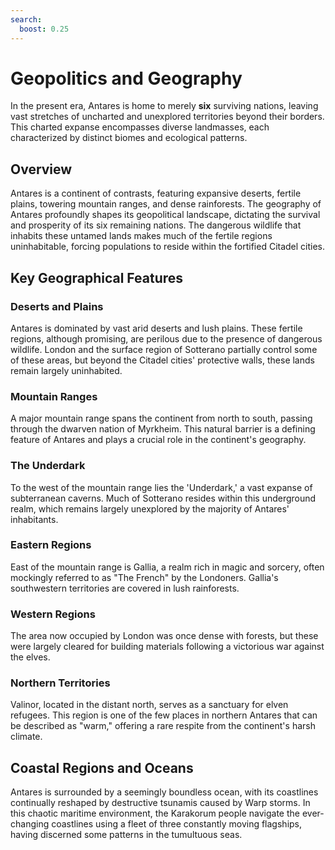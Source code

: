 ```yaml
---
search:
  boost: 0.25
---
```


# Geopolitics and Geography

In the present era, Antares is home to merely **six** surviving nations, leaving vast stretches of uncharted and unexplored territories beyond their borders. This charted expanse encompasses diverse landmasses, each characterized by distinct biomes and ecological patterns.

## Overview

Antares is a continent of contrasts, featuring expansive deserts, fertile plains, towering mountain ranges, and dense rainforests. The geography of Antares profoundly shapes its geopolitical landscape, dictating the survival and prosperity of its six remaining nations. The dangerous wildlife that inhabits these untamed lands makes much of the fertile regions uninhabitable, forcing populations to reside within the fortified Citadel cities.

## Key Geographical Features

### Deserts and Plains

Antares is dominated by vast arid deserts and lush plains. These fertile regions, although promising, are perilous due to the presence of dangerous wildlife. London and the surface region of Sotterano partially control some of these areas, but beyond the Citadel cities' protective walls, these lands remain largely uninhabited.

### Mountain Ranges

A major mountain range spans the continent from north to south, passing through the dwarven nation of Myrkheim. This natural barrier is a defining feature of Antares and plays a crucial role in the continent's geography.

### The Underdark

To the west of the mountain range lies the 'Underdark,' a vast expanse of subterranean caverns. Much of Sotterano resides within this underground realm, which remains largely unexplored by the majority of Antares' inhabitants.

### Eastern Regions

East of the mountain range is Gallia, a realm rich in magic and sorcery, often mockingly referred to as "The French" by the Londoners. Gallia's southwestern territories are covered in lush rainforests. 

### Western Regions

The area now occupied by London was once dense with forests, but these were largely cleared for building materials following a victorious war against the elves.

### Northern Territories

Valinor, located in the distant north, serves as a sanctuary for elven refugees. This region is one of the few places in northern Antares that can be described as "warm," offering a rare respite from the continent's harsh climate.

## Coastal Regions and Oceans

Antares is surrounded by a seemingly boundless ocean, with its coastlines continually reshaped by destructive tsunamis caused by Warp storms. In this chaotic maritime environment, the Karakorum people navigate the ever-changing coastlines using a fleet of three constantly moving flagships, having discerned some patterns in the tumultuous seas.
